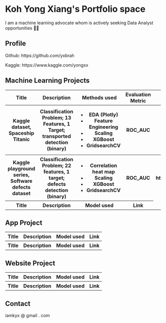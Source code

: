 
# Koh Yong Xiang's Portfolio space</h1>
<p>I am a machine learning advocate whom is actively seeking Data Analyst opportunities 👨‍🏫 </p>
<h2>Profile</h2>
<p>Github: https://github.com/yxbrah</p>
<p>Kaggle: https://www.kaggle.com/yongxx</p>

<h2>Machine Learning Projects</h2>
<table>
  <tr>
    <th>Title</th>
    <th>Description</th>
    <th>Methods used</th>
    <th>Evaluation Metric</th>
    <th>Link</th>
  </tr>
    <tr>
    <th>Kaggle dataset, Spaceship Titanic</th>
    <th>Classification Problem; 13 Features, 1 Target; transported detection (binary)</th>
    <th><ul><li>EDA (Plotly)</li> <li>Feature Engineering</li><li>Scaling</li> <li>XGBoost</li><li>GridsearchCV</li></ul></th>
      <th>ROC_AUC</th>
    <th>https://github.com/yxbrah/Kaggle_Projects/tree/main/Spaceship_Titanic_Kaggle</th>
  </tr>
    <tr>
    <th>Kaggle playground series, Software defects dataset</th>
    <th>Classification Problem; 22 features, 1 target; defects detection (binary)</th>
    <th><ul><li>Correlation heat map</li><li>Scaling</li> <li>XGBoost</li><li>GridsearchCV</li></ul></th>
      <th>ROC_AUC</th>
    <th>https://github.com/yxbrah/Kaggle_Projects/tree/main/Binary_classification_software_defect</th>
  </tr>
    <tr>
    <th>Title</th>
    <th>Description</th>
    <th>Model used</th>
    <th>Link</th>
  </tr>
  </table>

  <h2>App Project</h2>
<table>
  <tr>
    <th>Title</th>
    <th>Description</th>
    <th>Model used</th>
    <th>Link</th>
  </tr>
    <tr>
    <th>Title</th>
    <th>Description</th>
    <th>Model used</th>
    <th>Link</th>
  </tr>
  </table>

   <h2>Website Project</h2>
<table>
  <tr>
    <th>Title</th>
    <th>Description</th>
    <th>Model used</th>
    <th>Link</th>
  </tr>
    <tr>
    <th>Title</th>
    <th>Description</th>
    <th>Model used</th>
    <th>Link</th>
  </tr>
  </table>

<h2>Contact</h2>
iamkyx @ gmail . com


